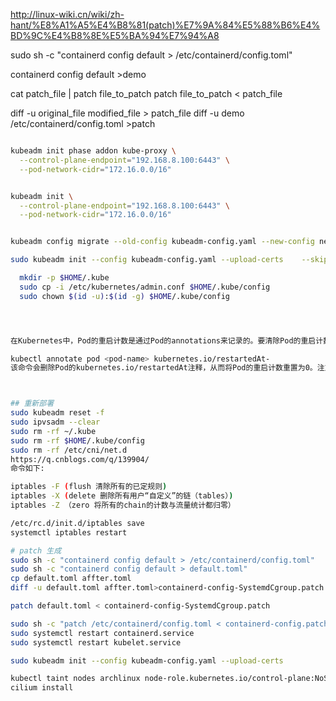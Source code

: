 http://linux-wiki.cn/wiki/zh-hant/%E8%A1%A5%E4%B8%81(patch)%E7%9A%84%E5%88%B6%E4%BD%9C%E4%B8%8E%E5%BA%94%E7%94%A8


sudo sh -c "containerd config default > /etc/containerd/config.toml"


containerd config default  >demo


cat patch_file | patch file_to_patch
patch file_to_patch < patch_file




diff -u original_file modified_file > patch_file
diff -u demo /etc/containerd/config.toml >patch




















```bash

kubeadm init phase addon kube-proxy \
  --control-plane-endpoint="192.168.8.100:6443" \
  --pod-network-cidr="172.16.0.0/16"  


kubeadm init \
  --control-plane-endpoint="192.168.8.100:6443" \
  --pod-network-cidr="172.16.0.0/16"  


kubeadm config migrate --old-config kubeadm-config.yaml --new-config new.yaml

sudo kubeadm init --config kubeadm-config.yaml --upload-certs    --skip-phases=addon/kube-proxy

  mkdir -p $HOME/.kube
  sudo cp -i /etc/kubernetes/admin.conf $HOME/.kube/config
  sudo chown $(id -u):$(id -g) $HOME/.kube/config




在Kubernetes中，Pod的重启计数是通过Pod的annotations来记录的。要清除Pod的重启计数，可以更新Pod的annotations并将重启计数设置为0。可以使用以下kubectl命令来完成此操作：

kubectl annotate pod <pod-name> kubernetes.io/restartedAt-
该命令会删除Pod的kubernetes.io/restartedAt注释，从而将Pod的重启计数重置为0。注意，该命令将删除Pod的所有注释，因此如果Pod还有其他注释，请在更新注释之前备份它们。



## 重新部署
sudo kubeadm reset -f 
sudo ipvsadm --clear 
sudo rm -rf ~/.kube 
sudo rm -rf $HOME/.kube/config 
sudo rm -rf /etc/cni/net.d
https://q.cnblogs.com/q/139904/
命令如下:

iptables -F (flush 清除所有的已定规则)
iptables -X (delete 删除所有用户“自定义”的链（tables）)
iptables -Z （zero 将所有的chain的计数与流量统计都归零）

/etc/rc.d/init.d/iptables save
systemctl iptables restart

# patch 生成
sudo sh -c "containerd config default > /etc/containerd/config.toml"
sudo sh -c "containerd config default > default.toml"
cp default.toml affter.toml
diff -u default.toml affter.toml>containerd-config-SystemdCgroup.patch

patch default.toml < containerd-config-SystemdCgroup.patch

sudo sh -c "patch /etc/containerd/config.toml < containerd-config.patch"
sudo systemctl restart containerd.service
sudo systemctl restart kubelet.service

sudo kubeadm init --config kubeadm-config.yaml --upload-certs 

kubectl taint nodes archlinux node-role.kubernetes.io/control-plane:NoSchedule-
cilium install 
```